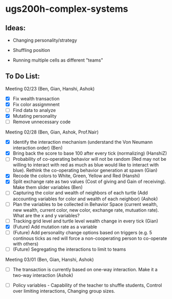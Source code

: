 # ugs200h-complex-systems

## Ideas:

- Changing personality/strategy

- Shuffling position

- Running multiple cells as different "teams"

## To Do List:
Meeting 02/23 (Ben, Gian, Hanshi, Ashok)
- [x] Fix wealth transaction
- [x] Fix color assignmnent
- [ ] Find data to analyze
- [x] Mutating personality
- [ ] Remove unnecessary code

Meeting 02/28 (Ben, Gian, Ashok, Prof.Nair)
- [x] Identify the interaction mechanism (understand the Von Neumann interaction order) (Ben)
- [x] Bring back the score to base 100 after every tick (normalizing) (HanshiZ)
- [ ] Probability of co-operating behavior will not be random (Red may not be willing to interact with red as much as blue would like to interact with blue). Rethink the co-operating behavior generation at spawn (Gian)
- [x] Recode the colors to White, Green, Yellow and Red (Hanshi)
- [x] Split exchange rate as two values (Cost of giving and Gain of receiving). Make them slider variables (Ben)
- [ ] Capturing the color and wealth of neighbors of each turtle (Add accounting variables for color and wealth of each neighbor) (Ashok)
- [ ] Plan the variables to be collected in Behavior Space (current wealth, new wealth, current color, new color, exchange rate, mutuation rate). What are the x and y variables?
- [ ] Tracking grid level and turtle level wealth change in every tick (Gian)
- [x] (Future) Add mutation rate as a variable
- [ ] (Future) Add personality change options based on triggers (e.g. 5 continous ticks as red will force a non-cooperating person to co-operate with others)
- [ ] (Future) Segregating the interactions to limit to teams

Meeting 03/01 (Ben, Gian, Hanshi, Ashok)
- [ ] The transaction is currently based on one-way interaction. Make it a two-way interaction (Ashok)


- [ ] Policy variables - Capability of the teacher to shuffle students, Control over limiting interactions, Changing group sizes.

